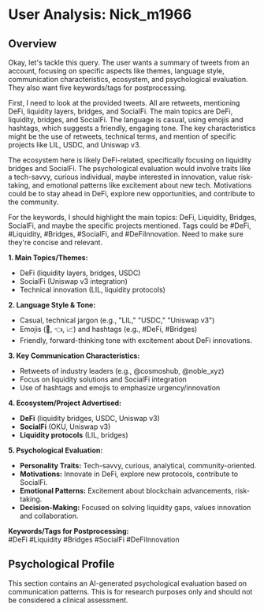 # User Analysis: Nick_m1966

## Overview

<think>
Okay, let's tackle this query. The user wants a summary of tweets from an account, focusing on specific aspects like themes, language style, communication characteristics, ecosystem, and psychological evaluation. They also want five keywords/tags for postprocessing. 

First, I need to look at the provided tweets. All are retweets, mentioning DeFi, liquidity layers, bridges, and SocialFi. The main topics are DeFi, liquidity, bridges, and SocialFi. The language is casual, using emojis and hashtags, which suggests a friendly, engaging tone. The key characteristics might be the use of retweets, technical terms, and mention of specific projects like LIL, USDC, and Uniswap v3.

The ecosystem here is likely DeFi-related, specifically focusing on liquidity bridges and SocialFi. The psychological evaluation would involve traits like a tech-savvy, curious individual, maybe interested in innovation, value risk-taking, and emotional patterns like excitement about new tech. Motivations could be to stay ahead in DeFi, explore new opportunities, and contribute to the community.

For the keywords, I should highlight the main topics: DeFi, Liquidity, Bridges, SocialFi, and maybe the specific projects mentioned. Tags could be #DeFi, #Liquidity, #Bridges, #SocialFi, and #DeFiInnovation. Need to make sure they're concise and relevant.
</think>

**1. Main Topics/Themes:**  
- DeFi (liquidity layers, bridges, USDC)  
- SocialFi (Uniswap v3 integration)  
- Technical innovation (LIL, liquidity protocols)  

**2. Language Style & Tone:**  
- Casual, technical jargon (e.g., "LIL," "USDC," "Uniswap v3")  
- Emojis (🧵, 👈, 📈) and hashtags (e.g., #DeFi, #Bridges)  
- Friendly, forward-thinking tone with excitement about DeFi innovations.  

**3. Key Communication Characteristics:**  
- Retweets of industry leaders (e.g., @cosmoshub, @noble_xyz)  
- Focus on liquidity solutions and SocialFi integration  
- Use of hashtags and emojis to emphasize urgency/innovation  

**4. Ecosystem/Project Advertised:**  
- **DeFi** (liquidity bridges, USDC, Uniswap v3)  
- **SocialFi** (OKU, Uniswap v3)  
- **Liquidity protocols** (LIL, bridges)  

**5. Psychological Evaluation:**  
- **Personality Traits:** Tech-savvy, curious, analytical, community-oriented.  
- **Motivations:** Innovate in DeFi, explore new protocols, contribute to SocialFi.  
- **Emotional Patterns:** Excitement about blockchain advancements, risk-taking.  
- **Decision-Making:** Focused on solving liquidity gaps, values innovation and collaboration.  

**Keywords/Tags for Postprocessing:**  
#DeFi #Liquidity #Bridges #SocialFi #DeFiInnovation

## Psychological Profile

This section contains an AI-generated psychological evaluation based on communication patterns. This is for research purposes only and should not be considered a clinical assessment.